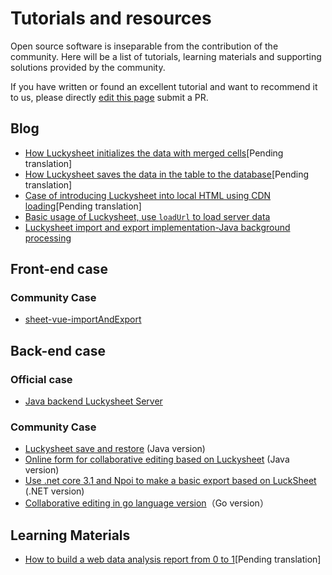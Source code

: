 # Tutorials and resources

Open source software is inseparable from the contribution of the community. Here will be a list of tutorials, learning materials and supporting solutions provided by the community.

If you have written or found an excellent tutorial and want to recommend it to us, please directly [edit this page](https://github.com/mengshukeji/Luckysheet/edit/master/docs/guide/resource.md) submit a PR.

## Blog
- [How Luckysheet initializes the data with merged cells](https://www.cnblogs.com/DuShuSir/p/13272397.html)[Pending translation]
- [How Luckysheet saves the data in the table to the database](https://www.cnblogs.com/DuShuSir/p/13857874.html)[Pending translation]
- [Case of introducing Luckysheet into local HTML using CDN loading](https://www.cnblogs.com/DuShuSir/p/13859103.html)[Pending translation]
- [Basic usage of Luckysheet, use `loadUrl` to load server data](https://blog.csdn.net/DCDC2020/article/details/108486525)
- [Luckysheet import and export implementation-Java background processing](https://blog.csdn.net/u014632228/article/details/109738221)

## Front-end case

### Community Case
- [sheet-vue-importAndExport](https://github.com/oy-paddy/sheet-vue-importAndExport/tree/master/)

## Back-end case

### Official case
- [Java backend Luckysheet Server](https://github.com/mengshukeji/LuckysheetServer)

### Community Case
- [Luckysheet save and restore](https://gitee.com/ichiva/sheet-saved-in-recovery) (Java version)
- [Online form for collaborative editing based on Luckysheet](https://github.com/DilemmaVi/ecsheet) (Java version)
- [Use .net core 3.1 and Npoi to make a basic export based on LuckSheet](https://gitee.com/xiong-kangli/luck-sheet_.-net-core) (.NET version)
- [Collaborative editing in go language version](https://github.com/fandypeng/excel2config)（Go version）

## Learning Materials

- [How to build a web data analysis report from 0 to 1](https://github.com/mengshukeji/LuckyResources/blob/master/ppt/%E5%A6%82%E4%BD%95%E4%BB%8E0%E5%88%B01%E6%90%AD%E5%BB%BA%20Web%20%E6%95%B0%E6%8D%AE%E5%88%86%E6%9E%90%E6%8A%A5%E8%A1%A8.pptx)[Pending translation]